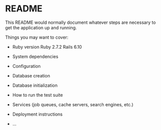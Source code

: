 # README

This README would normally document whatever steps are necessary to get the
application up and running.

Things you may want to cover:

* Ruby version
Ruby 2.7.2 Rails 6.10

* System dependencies

* Configuration

* Database creation

* Database initialization

* How to run the test suite

* Services (job queues, cache servers, search engines, etc.)

* Deployment instructions

* ...
